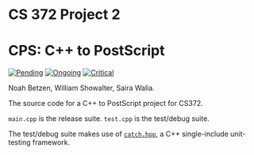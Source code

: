 # CS 372 Project 2
# CPS: C++ to PostScript

[![Pending](https://badge.waffle.io/Nezteb/cs372-project2-cps.svg?label=pending&title=Pending)](http://waffle.io/Nezteb/cs372-project2-cps)
[![Ongoing](https://badge.waffle.io/Nezteb/cs372-project2-cps.svg?label=ongoing&title=Ongoing)](http://waffle.io/Nezteb/cs372-project2-cps)
[![Critical](https://badge.waffle.io/Nezteb/cs372-project2-cps.svg?label=critical&title=Critical)](http://waffle.io/Nezteb/cs372-project2-cps)

Noah Betzen, William Showalter, Saira Walia.

The source code for a C++ to PostScript project for CS372.

`main.cpp` is the release suite.
`test.cpp` is the test/debug suite.

The test/debug suite makes use of <a href="https://github.com/philsquared/Catch">`catch.hpp`</a>, a C++ single-include unit-testing framework.